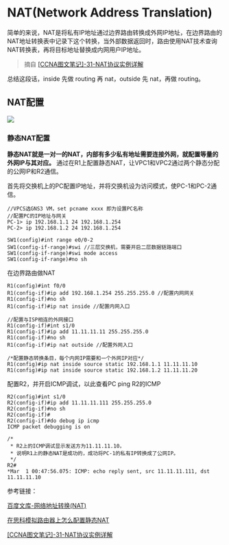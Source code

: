 # NAT(Network Address Translation)

简单的来说，NAT是将私有IP地址通过边界路由转换成外网IP地址，在边界路由的NAT地址转换表中记录下这个转换，当外部数据返回时，路由使用NAT技术查询NAT转换表，再将目标地址替换成内网用户IP地址。

> 摘自 [[CCNA图文笔记]-31-NAT协议实例详解](https://www.qingsword.com/qing/745.html)

总结这段话，inside 先做 routing 再 nat，outside 先 nat，再做 routing。 

## NAT配置

![](https://i.postimg.cc/j2mt5b2P/6-UMbqjj-JGv.png)


### 静态NAT配置

**静态NAT就是一对一的NAT，内部有多少私有地址需要连接外网，就配置等量的外网IP与其对应。** 通过在R1上配置静态NAT，让VPC1和VPC2通过两个静态分配的公网IP和R2通信。

首先将交换机上的PC配置IP地址，并将交换机设为访问模式，使PC-1和PC-2通信。

```
//VPCS选GNS3 VM，set pcname xxxx 即为设置PC名称
//配置PC的IP地址与网关
PC-1> ip 192.168.1.1 24 192.168.1.254
PC-2> ip 192.168.1.2 24 192.168.1.254
```

```
SW1(config)#int range e0/0-2 
SW1(config-if-range)#swi //三层交换机，需要开启二层数据链路端口
SW1(config-if-range)#swi mode access
SW1(config-if-range)#no sh
```

在边界路由做NAT

```
R1(config)#int f0/0
R1(config-if)#ip add 192.168.1.254 255.255.255.0 //配置内网网关
R1(config-if)#no sh
R1(config-if)#ip nat inside //配置内网入口

//配置与ISP相连的外网接口
R1(config-if)#int s1/0
R1(config-if)#ip add 11.11.11.11 255.255.255.0
R1(config-if)#no sh
R1(config-if)#ip nat outside //配置外网入口

/*配置静态转换条目，每个内网IP需要和一个外网IP对应*/
R1(config)#ip nat inside source static 192.168.1.1 11.11.11.10
R1(config)#ip nat inside source static 192.168.1.2 11.11.11.20
```

配置R2，并开启ICMP调试，以此查看PC ping R2的ICMP

```
R2(config)#int s1/0
R2(config-if)#ip add 11.11.11.111 255.255.255.0
R2(config-if)#no sh
R2(config-if)#
R2(config-if)#do debug ip icmp
ICMP packet debugging is on

/*
 * R2上的ICMP调试显示发送方为11.11.11.10，
 * 说明R1上的静态NAT是成功的，成功将PC-1的私有IP转换成了公网IP。
 */
R2#
*Mar  1 00:47:56.075: ICMP: echo reply sent, src 11.11.11.111, dst 11.11.11.10
```


参考链接：

[百度文库-网络地址转换(NAT)](https://wenku.baidu.com/view/032e0a65f5335a8102d22001.html)

[在思科模拟路由器上怎么配置静态NAT](https://zhinan.sogou.com/guide/d316513559506.htm?ch=zn.xqy.related.pc)

[[CCNA图文笔记]-31-NAT协议实例详解](https://www.qingsword.com/qing/745.html)
